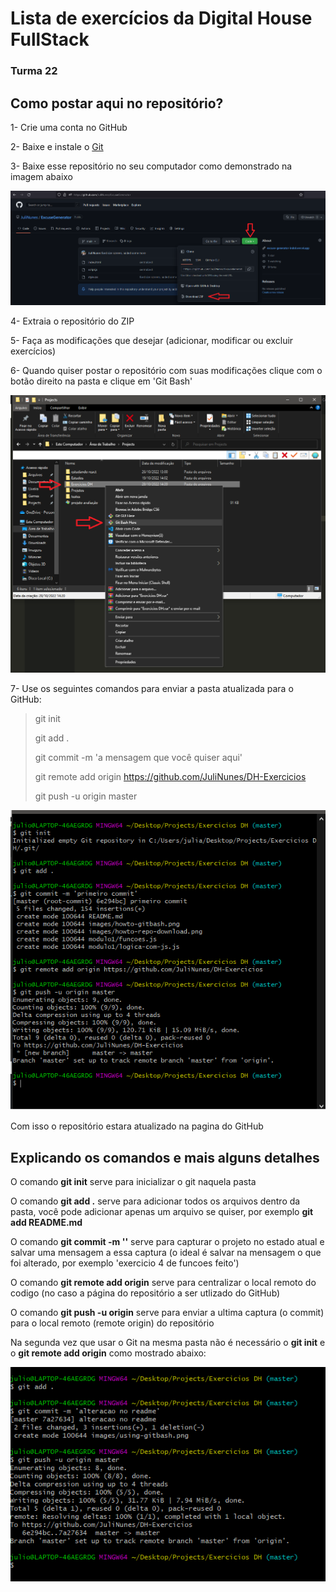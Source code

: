# Lista de exercícios da Digital House FullStack

### Turma 22

## Como postar aqui no repositório?

1- Crie uma conta no GitHub

2- Baixe e instale o [Git](https://git-scm.com/downloads)

3- Baixe esse repositório no seu computador como demonstrado na imagem abaixo

![Instrução para baixar repositório](./images/howto-repo-download.png 'Baixando o repositório')

4- Extraia o repositório do ZIP

5- Faça as modificações que desejar (adicionar, modificar ou excluir exercícios)

6- Quando quiser postar o repositório com suas modificações clique com o botão direito na pasta e clique em 'Git Bash'

![Instrução para usar Git na pasta](./images/howto-gitbash.png 'Fazendo Git Bash')

7- Use os seguintes comandos para enviar a pasta atualizada para o GitHub:

> git init
>
> git add .
>
> git commit -m 'a mensagem que você quiser aqui'
>
> git remote add origin https://github.com/JuliNunes/DH-Exercicios
>
> git push -u origin master

![Usando Git Bash](./images/using-gitbash.png 'Usando o Git Bash')

Com isso o repositório estara atualizado na pagina do GitHub

## Explicando os comandos e mais alguns detalhes

O comando **git init** serve para inicializar o git naquela pasta

O comando **git add .** serve para adicionar todos os arquivos dentro da pasta, você pode adicionar apenas um arquivo se quiser, por exemplo **git add README.md**

O comando **git commit -m ''** serve para capturar o projeto no estado atual e salvar uma mensagem a essa captura (o ideal é salvar na mensagem o que foi alterado, por exemplo 'exercicio 4 de funcoes feito')

O comando **git remote add origin** serve para centralizar o local remoto do codigo (no caso a página do repositório a ser utlizado do GitHub)

O comando **git push -u origin** serve para enviar a ultima captura (o commit) para o local remoto (remote origin) do repositório

Na segunda vez que usar o Git na mesma pasta não é necessário o **git init** e o **git remote add origin** como mostrado abaixo:

![Segundo commit](./images/using-gitbash2.png 'Segundo commit')

